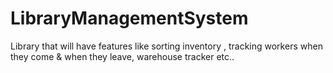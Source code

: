 # LibraryManagementSystem
Library that will have features like sorting inventory , tracking workers when they come &amp; when they leave, warehouse tracker etc..
